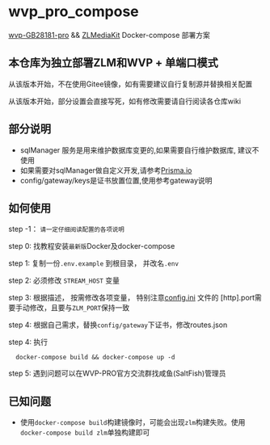 # wvp_pro_compose

[wvp-GB28181-pro](https://github.com/648540858/wvp-GB28181-pro) && [ZLMediaKit](https://github.com/ZLMediaKit/ZLMediaKit) Docker-compose 部署方案

## 本仓库为独立部署ZLM和WVP + 单端口模式

  从该版本开始，不在使用Gitee镜像，如有需要建议自行复制源并替换相关配置

  从该版本开始，部分设置会直接写死，如有修改需要请自行阅读各仓库wiki

## 部分说明

- sqlManager 服务是用来维护数据库变更的,如果需要自行维护数据库, 建议不使用
- 如果需要对sqlManager做自定义开发,请参考[Prisma.io](https://prisma.io)
- config/gateway/keys是证书放置位置,使用参考gateway说明

## 如何使用

  step -1： ``请一定仔细阅读配置的各项说明``
  
  step 0: 找教程安装``最新版``Docker及docker-compose

  step 1: 复制一份``.env.example`` 到根目录， 并改名``.env``

  step 2: 必须修改 ``STREAM_HOST`` 变量

  step 3: 根据描述， 按需修改各项变量， 特别注意[config.ini](./wvp/config/config.ini) 文件的 [http].port需要手动修改，且要与``ZLM_PORT``保持一致

  step 4: 根据自己需求，替换``config/gateway``下证书，修改routes.json

  step 4: 执行

  ```shell
    docker-compose build && docker-compose up -d
  ```
  
  step 5: 遇到问题可以在WVP-PRO官方交流群找咸鱼(SaltFish)管理员

## 已知问题

  - 使用``docker-compose build``构建镜像时，可能会出现``zlm``构建失败。使用``docker-compose build zlm``单独构建即可
